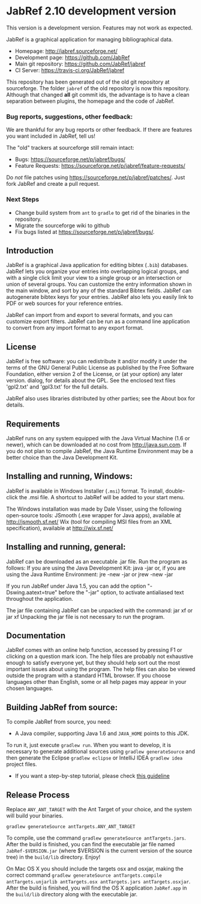 # JabRef 2.10 development version

This version is a development version. Features may not work as expected.

JabRef is a graphical application for managing bibliographical data.

* Homepage: http://jabref.sourceforge.net/
* Development page: https://github.com/JabRef
* Main git repository: https://github.com/JabRef/jabref
* CI Server: https://travis-ci.org/JabRef/jabref

This repository has been generated out of the old git repository at sourceforge.
The folder  `jabref` of the old repository is now this repository.
Although that changed **all** git commit ids, the advantage is to have a clean separation between plugins, the homepage and the code of JabRef.

### Bug reports, suggestions, other feedback:
We are thankful for any bug reports or other feedback. If there are
features you want included in JabRef, tell us!

The "old" trackers at sourceforge still remain intact:

* Bugs: https://sourceforge.net/p/jabref/bugs/
* Feature Requests: https://sourceforge.net/p/jabref/feature-requests/

Do *not* file patches using https://sourceforge.net/p/jabref/patches/.
Just fork JabRef and create a pull request.

### Next Steps

* Change build system from `ant` to `gradle` to get rid of the binaries in the repository.
* Migrate the sourceforge wiki to github
* Fix bugs listed at https://sourceforge.net/p/jabref/bugs/.

## Introduction

JabRef is a graphical Java application for editing bibtex (`.bib`)
databases. JabRef lets you organize your entries into overlapping
logical groups, and with a single click limit your view to a single
group or an intersection or union of several groups. You can customize
the entry information shown in the main window, and sort by any of the
standard Bibtex fields. JabRef can autogenerate bibtex keys for your
entries. JabRef also lets you easily link to PDF or web sources for your
reference entries.

JabRef can import from and export to several formats, and you can
customize export filters. JabRef can be run as a command line application
to convert from any import format to any export format.


## License

JabRef is free software: you can redistribute it and/or modify it under the
terms of the GNU General Public License as published by the Free Software
Foundation, either version 2 of the License, or (at your option) any later
version.  dialog, for details about the GPL. See the enclosed text files
'gpl2.txt' and 'gpl3.txt' for the full details.

JabRef also uses libraries distributed by other parties; see the About
box for details.


## Requirements

JabRef runs on any system equipped with the Java Virtual Machine (1.6 or newer), which can be downloaded at no cost from http://java.sun.com.
If you do not plan to compile JabRef, the Java Runtime Environment may be a better choice than the Java Development Kit.


## Installing and running, Windows:

JabRef is available in Windows Installer (`.msi`) format. To install,
double-click the .msi file. A shortcut to JabRef will be added to your
start menu.

The Windows installation was made by Dale Visser, using the following open-source tools:
JSmooth (.exe wrapper for Java apps), available at http://jsmooth.sf.net/
Wix (tool for compiling MSI files from an XML specification), available at http://wix.sf.net/


## Installing and running, general:

JabRef can be downloaded as an executable .jar file. Run the
program as follows:
If you are using the Java Development Kit:
     java -jar <path to jar>
or, if you are using the Java Runtime Environment:
     jre -new -jar <path to jar> or
     jrew -new -jar <path to jar>

If you run JabRef under Java 1.5, you can add the option "-Dswing.aatext=true" before the
"-jar" option, to activate antialiased text throughout the application.


The jar file containing JabRef can be unpacked with the command:
    jar xf <path to jar>
or  jar xf <path to jar> <list of files to extract>
Unpacking the jar file is not necessary to run the program.


## Documentation
JabRef comes with an online help function, accessed by pressing F1 or
clicking on a question mark icon. The help files are probably not
exhaustive enough to satisfy everyone yet, but they should help sort
out the most important issues about using the program. The help files
can also be viewed outside the program with a standard HTML browser.
If you choose languages other than English, some or all help pages may
appear in your chosen languages.


## Building JabRef from source:

To compile JabRef from source, you need:

* A Java compiler, supporting Java 1.6 and `JAVA_HOME` points to this JDK.

To run it, just execute `gradlew run`.
When you want to develop, it is necessary to generate additional sources using `gradlew generateSource`
and then generate the Eclipse `gradlew eclipse` or IntelliJ IDEA `gradlew idea` project files.

* If you want a step-by-step tutorial, please check [this guideline](https://github.com/JabRef/jabref/wiki/Guidelines-for-setting-up-a-local-workspace)

## Release Process

Replace `ANY_ANT_TARGET` with the Ant Target of your choice, and the system will build your binaries.

`gradlew generateSource antTargets.ANY_ANT_TARGET`

To compile, use the command `gradlew generateSource antTargets.jars`.
After the build is finished, you can find the executable jar file
named `JabRef-$VERSION.jar` (where $VERSION is the current version of the
source tree) in the `build/lib` directory. Enjoy!

On Mac OS X you should include the targets osx and osxjar,
making the correct command `gradlew generateSource antTargets.compile antTargets.unjarlib antTargets.osx antTargets.jars antTargets.osxjar`.
After the build is finished, you will find the OS X application
`JabRef.app` in the `build/lib` directory along with the executable
jar.



